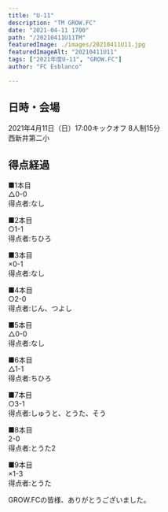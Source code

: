 ```yaml
---
title: "U-11"
description: "TM GROW.FC"
date: "2021-04-11 1700"
path: "/20210411U11TM"
featuredImage: ./images/20210411U11.jpg
featuredImageAlt: "20210411U11"
tags: ["2021年度U-11", "GROW.FC"]
author: "FC Esblanco"

---
```



## 日時・会場

2021年4月11日（日）17:00キックオフ 8人制15分  
西新井第二小

## 得点経過

■1本目  
△0-0  
得点者:なし

■2本目  
○1-1  
得点者:ちひろ

■3本目  
×0-1  
得点者:なし

■4本目  
○2-0  
得点者:じん、つよし

■5本目  
△0-0  
得点者:なし

■6本目  
△1-1  
得点者:ちひろ

■7本目  
○3-1  
得点者:しゅうと、とうた、そう

■8本目  
2-0  
得点者:とうた2

■9本目  
×1-3  
得点者:とうた

GROW.FCの皆様、ありがとうございました。
